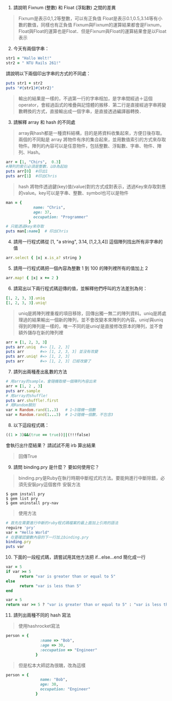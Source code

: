 1. 請說明 Fixnum (整數) 和 Float (浮點數) 之間的差異
> Fixnum是表示0,1,2等整數，可以有正負值
> Float是表示0.1,0.5,3.14等有小數的數值，同樣也有正負值
> Fixnum與Fixnum的運算結果都會是Fixnum，Float與Float的運算也是Float．但是Fixnum與Float的運算結果會是以Float表示
2. 今天有兩個字串：
```ruby
str1 = "Hallo Welt!" 
str2 = " NTU Rails 261!"
```
請說明以下兩個印出字串的方式的不同處：
```ruby
puts str1 + str2
puts "#{str1}#{str2}"
```
> 輸出的結果是一樣的，不過第一行的字串相加，是字串間經過＋這個operator，會經過函式的堆疊與記憶體的搬移．第二行是直接經過字串將變數轉換的方式，直接輸出成一個字串，是直接透過編譯器轉換．
3. 請解釋 array 和 hash 的不同處
> array與hash都是一種資料結構，目的是將資料收集起來，方便日後存取。兩個的不同點是
> array
> 將物件有序的集合起來，並用數值索引的方式來存取物件。陣列的內容可以是任意物件，包括整數、浮點數、字串、物件、陣列、Hash。
```ruby
arr = [1, "Chirs",  0.3]
#陣列的索引必須是整數，以0為起始
puts arr[0]  #印出1
puts arr[1]  #印出Chris
```
> hash
> 將物件透過鍵(key)值(value)對的方式成對表示，透過Key來存取對應的value。key可以是字串、整數、symbol也可以是物件
```ruby
man = {
            name: "Chris",
            age: 37,
            occupation: "Programmer"
          }
# 只能透過key來存取
puts man[:name]  # 印出Chris
```
4. 請用一行程式碼從 [1, "a string", 3.14, [1,2,3,4]] 這個陣列找出所有非字串的值
```ruby
arr.select { |x| x.is_a? string }
```
5. 請用一行程式碼把一個內容為整數 1 到 100 的陣列裡所有的值加上 2
```ruby
arr.map! { |x| x += 2 }
```
6. 請寫出以下兩行程式碼迴傳的值，並解釋他們呼叫的方法差別為何：
```ruby
[1, 2, 3, 3].uniq
[1, 2, 3, 3].uniq!
```
>uniq是將陣列裡重複的項目移除，回傳出獨一無二的陣列資料。uniq是將處理過的結果輸出一個新的陣列，並不會改變本來陣列的內容。uniq!與uniq得到的陣列是一樣的，唯一不同的是uniq!是直接修改原本的陣列，並不會額外儲存在新的陣列裡
```ruby
arr = [1, 2, 3, 3]
puts arr.uniq  #=> [1, 2, 3]
puts arr       #=> [1, 2, 3, 3] 並沒有改變
puts arr.uniq! #=> [1, 2, 3]
puts arr       #=> [1, 2, 3] 已經改變了
```
7. 請列出兩種產出亂數的方法
```ruby
# 用array的sample，會隨機取樣一個陣列內容出來
arr = [1, 2 , 3]
puts arr.sample
# 用array的shuffle!
puts arr.shuffle!.first
# 用Random類別
var = Random.rand(1..3)   # 1~3隨機一個數
var = Random.rand(1...3)  # 1~2隨機一個數，不包含3
```
8. 以下這段程式碼：
```ruby
((1 > 3)&&(true == true))||(!!!false)
```
會執行出什麼結果？ 請試試不用 irb 算出結果
> 回傳True
9. 請問 binding.pry 是什麼？ 要如何使用它？
> binding.pry是Ruby在執行時期中斷程式的方法。要能夠進行中斷除錯，必須先安裝pry這個套件
> 安裝方法
```
$ gem install pry
$ gem list pry
$ gem uninstall pry-nav 
```        
> 使用方法
```ruby
# 首先在需要進行中斷的ruby程式碼檔案的最上面加上引用的語法
reguire 'pry'
var = "Hello World"
# 在要確認變數內容的下一行加上binding.pry
binding.pry
puts var
```
10. 下面的一段程式碼，請嘗試用其他方法把 if...else...end 簡化成一行
```ruby
var = 5
if var >= 5
      return "var is greater than or equal to 5"
else
      return "var is less than 5"
end
```
```ruby
var = 5
return var >= 5 ? "var is greater than or equal to 5" : "var is less than 5"
```
11. 請列出兩種不同的 hash 寫法
> 使用hashrocket寫法
```ruby
person = { 
               :name => "Bob", 
               :age => 30,
               :occupation => "Engineer"
             }
```
> 但是松本大師認為很醜，改為這樣
```ruby
person = { 
               name: "Bob",
               age: 30,
               occupation: "Engineer"
             }
```
